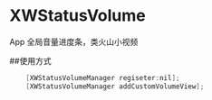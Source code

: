 # XWStatusVolume
App 全局音量进度条，类火山小视频

##使用方式

``` objective-c
    [XWStatusVolumeManager regiseter:nil];
    [XWStatusVolumeManager addCustomVolumeView];
```



